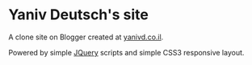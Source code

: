 # Yaniv Deutsch's site

A clone site on Blogger created at <a href="http://www.yanivd.co.il" target="_blank">yanivd.co.il</a>.

Powered by simple <a href="https://jquery.com/" target="_blank">JQuery</a> scripts and simple CSS3 responsive layout.